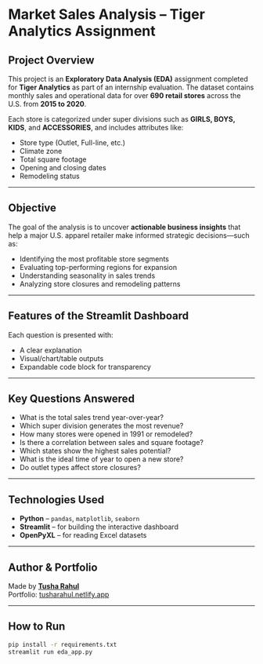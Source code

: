 # Market Sales Analysis – Tiger Analytics Assignment

## Project Overview

This project is an **Exploratory Data Analysis (EDA)** assignment completed for **Tiger Analytics** as part of an internship evaluation. The dataset contains monthly sales and operational data for over **690 retail stores** across the U.S. from **2015 to 2020**.

Each store is categorized under super divisions such as **GIRLS, BOYS, KIDS**, and **ACCESSORIES**, and includes attributes like:

- Store type (Outlet, Full-line, etc.)
- Climate zone
- Total square footage
- Opening and closing dates
- Remodeling status

---

## Objective

The goal of the analysis is to uncover **actionable business insights** that help a major U.S. apparel retailer make informed strategic decisions—such as:

- Identifying the most profitable store segments
- Evaluating top-performing regions for expansion
- Understanding seasonality in sales trends
- Analyzing store closures and remodeling patterns

---

## Features of the Streamlit Dashboard

Each question is presented with:

- A clear explanation
- Visual/chart/table outputs
- Expandable code block for transparency

---

## Key Questions Answered

- What is the total sales trend year-over-year?
- Which super division generates the most revenue?
- How many stores were opened in 1991 or remodeled?
- Is there a correlation between sales and square footage?
- Which states show the highest sales potential?
- What is the ideal time of year to open a new store?
- Do outlet types affect store closures?

---

## Technologies Used

- **Python** – `pandas`, `matplotlib`, `seaborn`
- **Streamlit** – for building the interactive dashboard
- **OpenPyXL** – for reading Excel datasets

---

##  Author & Portfolio

Made by [**Tusha Rahul**](https://tusharahul.netlify.app)  
Portfolio: [tusharahul.netlify.app](https://tusharahul.netlify.app)

---

##  How to Run

```bash
pip install -r requirements.txt
streamlit run eda_app.py
